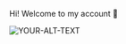 Hi! Welcome to my account 🥸

<picture>
 <source media="(prefers-color-scheme: dark)" srcset="https://media.discordapp.net/attachments/801945829190402061/1148702939813269504/IMG_0108.gif?width=671&height=671">
 <source media="(prefers-color-scheme: light)" srcset="https://media.discordapp.net/attachments/801945829190402061/1148702939813269504/IMG_0108.gif?width=671&height=671">
 <img alt="YOUR-ALT-TEXT" src="https://media.discordapp.net/attachments/801945829190402061/1148702939813269504/IMG_0108.gif?width=671&height=671">
</picture>
